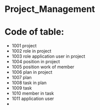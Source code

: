 # Project_Management

# Code of table:
- 1001 project
- 1002 role in project 
- 1003 role application user in project
- 1004 position in project
- 1005 position work of member
- 1006 plan in project
- 1007 plan
- 1008 task in plan
- 1009 task
- 1010 member in task
- 1011 application user
- 
